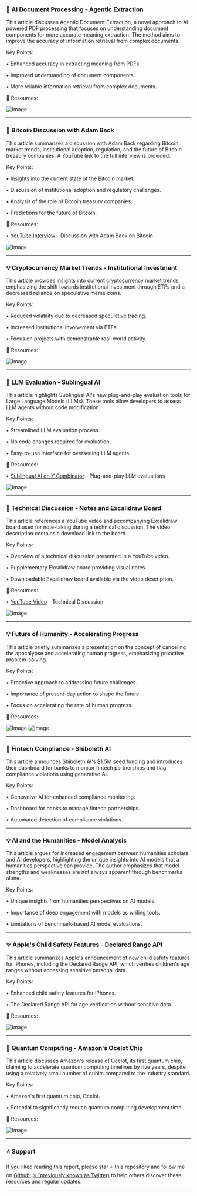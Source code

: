 ### 🤖 AI Document Processing - Agentic Extraction

This article discusses Agentic Document Extraction, a novel approach to AI-powered PDF processing that focuses on understanding document components for more accurate meaning extraction.  The method aims to improve the accuracy of information retrieval from complex documents.

Key Points:

• Enhanced accuracy in extracting meaning from PDFs.


• Improved understanding of document components.


• More reliable information retrieval from complex documents.



🔗 Resources:

![Image](https://pbs.twimg.com/ext_tw_video_thumb/1895182279884054528/pu/img/9zdsElC3voN_8ghZ.jpg)


---

### 🤖 Bitcoin Discussion with Adam Back

This article summarizes a discussion with Adam Back regarding Bitcoin, market trends, institutional adoption, regulation, and the future of Bitcoin treasury companies.  A YouTube link to the full interview is provided.

Key Points:

• Insights into the current state of the Bitcoin market.


• Discussion of institutional adoption and regulatory challenges.


• Analysis of the role of Bitcoin treasury companies.


• Predictions for the future of Bitcoin.



🔗 Resources:

• [YouTube Interview](https://youtube.com/watch?v=56zVhJcWyCs) - Discussion with Adam Back on Bitcoin

![Image](https://pbs.twimg.com/amplify_video_thumb/1895299480536113152/img/_ljOG2bCnYH_V5ou.jpg)


---

### 💡 Cryptocurrency Market Trends - Institutional Investment

This article provides insights into current cryptocurrency market trends, emphasizing the shift towards institutional investment through ETFs and a decreased reliance on speculative meme coins.

Key Points:

• Reduced volatility due to decreased speculative trading.


• Increased institutional involvement via ETFs.


• Focus on projects with demonstrable real-world activity.



🔗 Resources:

![Image](https://pbs.twimg.com/ext_tw_video_thumb/1895292886171713536/pu/img/JI16Suad5TSSJYli.jpg)


---

### 🚀 LLM Evaluation - Sublingual AI

This article highlights Sublingual AI's new plug-and-play evaluation tools for Large Language Models (LLMs). These tools allow developers to assess LLM agents without code modification.

Key Points:

• Streamlined LLM evaluation process.


• No code changes required for evaluation.


• Easy-to-use interface for overseeing LLM agents.



🔗 Resources:

• [Sublingual AI on Y Combinator](https://ycombinator.com/launches/Muu-sublingual-llm-evals-for-lazy-devs) - Plug-and-play LLM evaluations

![Image](https://pbs.twimg.com/ext_tw_video_thumb/1894965219962634240/pu/img/IW0-s3XQDZGVtfPa.jpg)


---

### 🤖  Technical Discussion - Notes and Excalidraw Board

This article references a YouTube video and accompanying Excalidraw board used for note-taking during a technical discussion.  The video description contains a download link to the board.

Key Points:

• Overview of a technical discussion presented in a YouTube video.


•  Supplementary Excalidraw board providing visual notes.


• Downloadable Excalidraw board available via the video description.



🔗 Resources:

• [YouTube Video](https://youtube.com/watch?v=EWvNQjAaOHw) - Technical Discussion

![Image](https://pbs.twimg.com/media/Gk1Ay3pWcAEWuXh?format=jpg&name=small)


---

### 💡  Future of Humanity - Accelerating Progress

This article briefly summarizes a presentation on the concept of canceling the apocalypse and accelerating human progress, emphasizing proactive problem-solving.

Key Points:

• Proactive approach to addressing future challenges.


• Importance of present-day action to shape the future.


• Focus on accelerating the rate of human progress.



🔗 Resources:

![Image](https://pbs.twimg.com/media/Gkv7aRBWsAEmDBN?format=jpg&name=small)
![Image](https://pbs.twimg.com/media/Gkv7aRKXQAAx2KR?format=jpg&name=small)


---

### 🚀 Fintech Compliance - Shiboleth AI

This article announces Shiboleth AI's $1.5M seed funding and introduces their dashboard for banks to monitor fintech partnerships and flag compliance violations using generative AI.

Key Points:

• Generative AI for enhanced compliance monitoring.


• Dashboard for banks to manage fintech partnerships.


• Automated detection of compliance violations.



---

### 💡 AI and the Humanities - Model Analysis

This article argues for increased engagement between humanities scholars and AI developers, highlighting the unique insights into AI models that a humanities perspective can provide.  The author emphasizes that model strengths and weaknesses are not always apparent through benchmarks alone.

Key Points:

• Unique insights from humanities perspectives on AI models.


• Importance of deep engagement with models as writing tools.


• Limitations of benchmark-based AI model evaluations.


---

### ✨ Apple's Child Safety Features - Declared Range API

This article summarizes Apple's announcement of new child safety features for iPhones, including the Declared Range API, which verifies children's age ranges without accessing sensitive personal data.

Key Points:

• Enhanced child safety features for iPhones.


• The Declared Range API for age verification without sensitive data.



🔗 Resources:

![Image](https://pbs.twimg.com/media/Gk0YCSHXsAEL3Wi?format=png&name=small)


---

### 🚀 Quantum Computing - Amazon's Ocelot Chip

This article discusses Amazon's release of Ocelot, its first quantum chip, claiming to accelerate quantum computing timelines by five years, despite using a relatively small number of qubits compared to the industry standard.

Key Points:

• Amazon's first quantum chip, Ocelot.


• Potential to significantly reduce quantum computing development time.



🔗 Resources:

![Image](https://pbs.twimg.com/media/GkzscqsXQAAUX71?format=png&name=small)


---

### ⭐️ Support

If you liked reading this report, please star ⭐️ this repository and follow me on [Github](https://github.com/Drix10), [𝕏 (previously known as Twitter)](https://x.com/DRIX_10_) to help others discover these resources and regular updates.

---